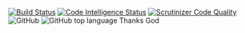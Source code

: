 [![Build Status](https://scrutinizer-ci.com/g/samirrana1011/phpunit/badges/build.png?b=master)](https://scrutinizer-ci.com/g/samirrana1011/phpunit/build-status/master)
[![Code Intelligence Status](https://scrutinizer-ci.com/g/samirrana1011/phpunit/badges/code-intelligence.svg?b=master)](https://scrutinizer-ci.com/code-intelligence)
[![Scrutinizer Code Quality](https://scrutinizer-ci.com/g/samirrana1011/phpunit/badges/quality-score.png?b=master)](https://scrutinizer-ci.com/g/samirrana1011/phpunit/?branch=master)
![GitHub](https://img.shields.io/github/license/samirrana1011/phpunit.svg)
![GitHub top language](https://img.shields.io/github/languages/top/samirrana1011/phpunit.svg)
Thanks God
